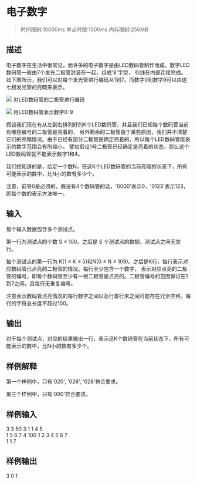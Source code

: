 # 电子数字
>时间限制:10000ms
>单点时限:1000ms
>内存限制:256MB
## 描述
电子数字在生活中很常见，而许多的电子数字是由LED数码管制作而成。数字LED数码管一般由7个发光二极管封装在一起，组成'8'字型，
引线在内部连接完成。如下图所示，我们可以对每个发光管进行编码从1到7。而数字0到数字9可以由这七根发光管的亮暗来表示。

![](http://media.hihocoder.com//problem_images/20160314/14579394929229.jpg)
对LED数码管的二极管进行编码

![](http://media.hihocoder.com//problem_images/20160315/14580249187878.jpg)
用LED数码管表示数字0-9

假设我们现在有从左到右排列好的K个LED数码管，并且我们已知每个数码管当前有哪些编号的二极管是亮着的，
另外剩余的二极管由于某些原因，我们并不清楚它们的亮暗情况。由于已经有部分二极管是确定亮着的，所以每个LED数码管能表示的数字范围会有所缩小，
譬如假设1号二极管已经确定是亮着的状态，那么这个LED数码管就不能表示数字1和4。

我们想知道的是，给定一个数N，在这K个LED数码管的当前亮暗的状态下，所有可能表示的数中，比N小的数有多少个。

注意，前导0是必须的，假设有4个数码管的话，'0000'表示0，'0123'表示123，即每个数的表示方法唯一。

## 输入
每个输入数据包含多个测试点。

第一行为测试点的个数 S ≤ 100。之后是 S 个测试点的数据。测试点之间无空行。

每个测试点的第一行为 K(1 ≤ K ≤ 5)和N(0 ≤ N ≤ 109)。之后是K行，每行表示对应数码管已点亮的二极管的情况。每行至少包含一个数字，
表示对应点亮的二极管的编号，即每个数码管至少有一根二极管是点亮的。二极管编号的范围保证在1到7之间，且每行无重复编号。

注意表示数码管点亮情况的每行数字之间以及行首行末之间可能存在冗余空格，每行的字符总长度不超过100。

## 输出
对于每个测试点，对应的结果输出一行，表示这K个数码管在当前状态下，所有可能表示的数中，比N小的数有多少个。

## 样例解释
第一个样例中，只有'020', '026', '028'符合要求。

第三个样例中，只有'000'符合要求。

## 样例输入
3
3 50
3  1
  1  4  5  
1   5  6 7
4 100
1 2 3
   4   5
6
  7  
1 1
  7
## 样例输出
3
0
1
